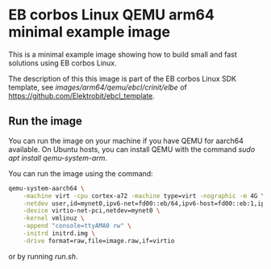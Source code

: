 # EB corbos Linux QEMU arm64 minimal example image

This is a minimal example image showing how to build small and fast solutions using EB corbos Linux.

The description of this this image is part of the EB corbos Linux SDK template, see _images/arm64/qemu/ebcl/crinit/elbe_ of https://github.com/Elektrobit/ebcl_template.

## Run the image

You can run the image on your machine if you have QEMU for aarch64 available.
On Ubuntu hosts, you can install QEMU with the command _sudo apt install qemu-system-arm_.

You can run the image using the command:

```bash
qemu-system-aarch64 \
    -machine virt -cpu cortex-a72 -machine type=virt -nographic -m 4G \
    -netdev user,id=mynet0,ipv6-net=fd00::eb/64,ipv6-host=fd00::eb:1,ipv6-dns=fd00::eb:3 \
    -device virtio-net-pci,netdev=mynet0 \
    -kernel vmlinuz \
    -append "console=ttyAMA0 rw" \
    -initrd initrd.img \
    -drive format=raw,file=image.raw,if=virtio
```
or by running _run.sh_.
